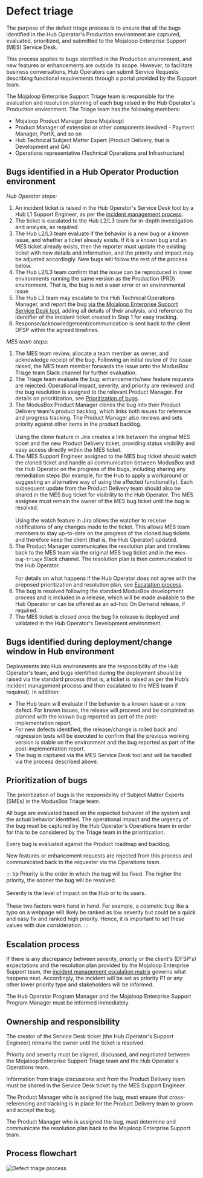 # Defect triage

The purpose of the defect triage process is to ensure that all the bugs identified in the Hub Operator's Production environment are captured, evaluated, prioritized, and submitted to the Mojaloop Enterprise Support (MES) Service Desk. 

This process applies to bugs identified in the Production environment, and new features or enhancements are outside its scope. However, to facilitate business conversations, Hub Operators can submit Service Requests describing functional requirements through a portal provided by the Support team. 

The Mojaloop Enterprise Support Triage team is responsible for the evaluation and resolution planning of each bug raised in the Hub Operator's Production environment. The Triage team has the following members: 

* Mojaloop Product Manager (core Mojaloop)
* Product Manager of extension or other components involved - Payment Manager, PortX, and so on
* Hub Technical Subject Matter Expert (Product Delivery, that is Development and QA)
* Operations representative (Technical Operations and Infrastructure)

## Bugs identified in a Hub Operator Production environment

*Hub Operator steps:*

1. An incident ticket is raised in the Hub Operator's Service Desk tool by a Hub L1 Support Engineer, as per the [incident management process](incident_management.md).
1. The ticket is escalated to the Hub L2/L3 team for in-depth investigation and analysis, as required.
1. The Hub L2/L3 team evaluate if the behavior is a new bug or a known issue, and whether a ticket already exists. If it is a known bug and an MES ticket already exists, then the reporter must update the existing ticket with new details and information, and the priority and impact may be adjusted accordingly. New bugs will follow the rest of the process below.
1. The Hub L2/L3 team confirm that the issue can be reproduced in lower environments running the same version as the Production (PRD) environment. That is, the bug is not a user error or an environmental issue.
1. The Hub L3 team may escalate to the Hub Technical Operations Manager, and report the bug [via the Mojaloop Enterprise Support Service Desk tool](ticket_creation.md), adding all details of their analysis, and reference the identifier of the incident ticket created in Step 1 for easy tracking. 
1. Response/acknowledgement/communication is sent back to the client DFSP within the agreed timelines.

*MES team steps:*

1. The MES team review, allocate a team member as owner, and acknowledge receipt of the bug. Following an initial review of the issue raised, the MES team member forwards the issue onto the ModusBox Triage team Slack channel for further evaluation.
1. The Triage team evaluate the bug: enhancements/new feature requests are rejected. Operational impact, severity, and priority are reviewed and the bug resolution is assigned to the relevant Product Manager. For details on prioritization, see [Prioritization of bugs](#prioritization-of-bugs).
1. The ModusBox Product Manager clones the bug into their Product Delivery team's product backlog, which links both issues for reference and progress tracking. The Product Manager also reviews and sets priority against other items in the product backlog. \
\
Using the clone feature in Jira creates a link between the original MES ticket and the new Product Delivery ticket, providing status visibility and easy access directly within the MES ticket.
1. The MES Support Engineer assigned to the MES bug ticket should watch the cloned ticket and handle all communication between ModusBox and the Hub Operator on the progress of the bugs, including sharing any remediation steps (for example, for the Hub to apply a workaround or suggesting an alternative way of using the affected functionality). Each subsequent update from the Product Delivery team should also be shared in the MES bug ticket for visibility to the Hub Operator. The MES assignee must remain the owner of the MES bug ticket until the bug is resolved. \
\
Using the watch feature in Jira allows the watcher to receive notifications of any changes made to the ticket. This allows MES team members to stay up-to-date on the progress of the cloned bug tickets and therefore keep the client (that is, the Hub Operator) updated.
1. The Product Manager communicates the resolution plan and timelines back to the MES team via the original MES bug ticket and in the `#mes-bug-triage` Slack channel. The resolution plan is then communicated to the Hub Operator. \
\
For details on what happens if the Hub Operator does not agree with the proposed prioritization and resolution plan, see [Escalation process](#escalation-process). 
1. The bug is resolved following the standard ModusBox development process and is included in a release, which will be made available to the Hub Operator or can be offered as an ad-hoc On Demand release, if required. 
1. The MES ticket is closed once the bug fix release is deployed and validated in the Hub Operator's Development environment.

## Bugs identified during deployment/change window in Hub environment

Deployments into Hub environments are the responsibility of the Hub Operator's team, and bugs identified during the deployment should be raised via the standard process (that is, a ticket is raised as per the Hub’s incident management process and then escalated to the MES team if required). In addition: 

* The Hub team will evaluate if the behavior is a known issue or a new defect. For known issues, the release will proceed and be completed as planned with the known bug reported as part of the post-implementation report.
* For new defects identified, the release/change is rolled back and regression tests will be executed to confirm that the previous working version is stable on the environment and the bug reported as part of the post-implementation report.
* The bug is captured via the MES Service Desk tool and will be handled via the process described above.

## Prioritization of bugs

The prioritization of bugs is the responsibility of Subject Matter Experts (SMEs) in the ModusBox Triage team. 

All bugs are evaluated based on the expected behavior of the system and the actual behavior identified. The operational impact and the urgency of the bug must be captured by the Hub Operator's Operations team in order for this to be considered by the Triage team in the prioritization.

Every bug is evaluated against the Product roadmap and backlog.

New features or enhancement requests are rejected from this process and communicated back to the requester via the Operations team.

::: tip
Priority is the order in which the bug will be fixed. The higher the priority, the sooner the bug will be resolved. \
\
Severity is the level of impact on the Hub or to its users. \
\
These two factors work hand in hand. For example, a cosmetic bug like a typo on a webpage will likely be ranked as low severity but could be a quick and easy fix and ranked high priority. Hence, it is important to set these values with due consideration.
:::

## Escalation process

If there is any discrepancy between severity, priority or the client's (DFSP's) expectations and the resolution plan provided by the Mojaloop Enterprise Support team, the [incident management escalation matrix](incident_management_escalation_matrix.md) governs what happens next. Accordingly, the incident will be set as priority P1 or any other lower priority type and stakeholders will be informed.

The Hub Operator Program Manager and the Mojaloop Enterprise Support Program Manager must be informed immediately.

## Ownership and responsibility

The creator of the Service Desk ticket (the Hub Operator's Support Engineer) remains the owner until the ticket is resolved.

Priority and severity must be aligned, discussed, and negotiated between the Mojaloop Enterprise Support Triage team and the Hub Operator's Operations team.

Information from triage discussions and from the Product Delivery team must be shared in the Service Desk ticket by the MES Support Engineer. 

The Product Manager who is assigned the bug, must ensure that cross-referencing and tracking is in place for the Product Delivery team to groom and accept the bug. 

The Product Manager who is assigned the bug, must determine and communicate the resolution plan back to the Mojaloop Enterprise Support team.

## Process flowchart

![Defect triage process](/defect_triage.png)